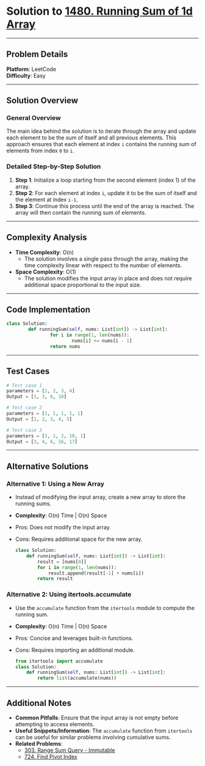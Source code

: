# Solution to [1480. Running Sum of 1d Array](https://leetcode.com/problems/running-sum-of-1d-array/)

---

## Problem Details

**Platform**: LeetCode  
**Difficulty**: Easy

---

## Solution Overview

### General Overview

The main idea behind the solution is to iterate through the array and update each element to be the sum of itself and all previous elements. This approach ensures that each element at index `i` contains the running sum of elements from index `0` to `i`.

### Detailed Step-by-Step Solution

1. **Step 1**: Initialize a loop starting from the second element (index 1) of the array.
2. **Step 2**: For each element at index `i`, update it to be the sum of itself and the element at index `i-1`.
3. **Step 3**: Continue this process until the end of the array is reached. The array will then contain the running sum of elements.

---

## Complexity Analysis

- **Time Complexity**: O(n)
  - The solution involves a single pass through the array, making the time complexity linear with respect to the number of elements.
- **Space Complexity**: O(1)
  - The solution modifies the input array in place and does not require additional space proportional to the input size.

---

## Code Implementation

```python
class Solution:
        def runningSum(self, nums: List[int]) -> List[int]:
                for i in range(1, len(nums)):
                        nums[i] += nums[i - 1]
                return nums
```

---

## Test Cases

```python
# Test case 1
parameters = [1, 2, 3, 4]
Output = [1, 3, 6, 10]

# Test case 2
parameters = [1, 1, 1, 1, 1]
Output = [1, 2, 3, 4, 5]

# Test case 3
parameters = [3, 1, 2, 10, 1]
Output = [3, 4, 6, 16, 17]
```

---

## Alternative Solutions

### Alternative 1: Using a New Array

- Instead of modifying the input array, create a new array to store the running sums.
- **Complexity**: O(n) Time | O(n) Space
- Pros: Does not modify the input array.
- Cons: Requires additional space for the new array.

  ```python
  class Solution:
      def runningSum(self, nums: List[int]) -> List[int]:
          result = [nums[0]]
          for i in range(1, len(nums)):
              result.append(result[-1] + nums[i])
          return result
  ```

### Alternative 2: Using itertools.accumulate

- Use the `accumulate` function from the `itertools` module to compute the running sum.
- **Complexity**: O(n) Time | O(n) Space
- Pros: Concise and leverages built-in functions.
- Cons: Requires importing an additional module.

  ```python
  from itertools import accumulate
  class Solution:
      def runningSum(self, nums: List[int]) -> List[int]:
          return list(accumulate(nums))
  ```

---

## Additional Notes

- **Common Pitfalls**: Ensure that the input array is not empty before attempting to access elements.
- **Useful Snippets/Information**: The `accumulate` function from `itertools` can be useful for similar problems involving cumulative sums.
- **Related Problems**:
  - [303. Range Sum Query - Immutable](https://leetcode.com/problems/range-sum-query-immutable/)
  - [724. Find Pivot Index](https://leetcode.com/problems/find-pivot-index/)
